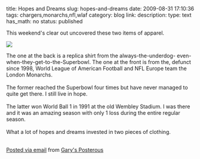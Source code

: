 title: Hopes and Dreams
slug: hopes-and-dreams
date: 2009-08-31 17:10:36
tags: chargers,monarchs,nfl,wlaf
category: blog
link: 
description: 
type: text
has_math: no
status: published

This weekend's clear out uncovered these two items of apparel.

[![](https://posterous.com/getfile/files.posterous.com/vicchi/sYvsSzMDbSBxa90iFIbZ9ifwA9z6ZYQBZ1ZjD5GRTk9tWOzchUadPa5Vlq2G/photo.jpg.scaled.500.jpg)](https://posterous.com/getfile/files.posterous.com/vicchi/BIgfe6LWRpfdRyM4OBG3iDMGb5YcIbZO2ulmEmFCrrsYv3GhDntAMCVCRqFp/photo.jpg "https://posterous.com/getfile/files.posterous.com/vicchi/BIgfe6LWRpfdRyM4OBG3iDMGb5YcIbZO2ulmEmFCrrsYv3GhDntAMCVCRqFp/photo.jpg") 

The one at the back is a replica shirt from the always-the-underdog- even-when-they-get-to-the-Superbowl. The one at the front is from the, defunct since 1998, World League of American Football and NFL Europe team the London Monarchs.   
   
The former reached the Superbowl four times but have never managed to quite get there. I still live in hope.   
   
The latter won World Ball 1 in 1991 at the old Wembley Stadium. I was there and it was an amazing season with only 1 loss during the entire regular season.   
   
What a lot of hopes and dreams invested in two pieces of clothing.   
   


  [Posted via email](https://posterous.com "https://posterous.com") from [Gary's Posterous](https://vicchi.posterous.com/hopes-and-dreams "https://vicchi.posterous.com/hopes-and-dreams") 

 

